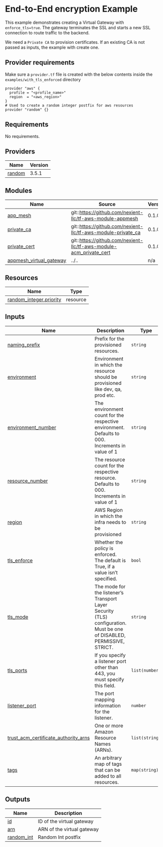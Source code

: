 # End-to-End encryption Example
This example demonstrates creating a Virtual Gateway with `enforce_tls=true`. The gateway terminates the SSL and starts a new SSL connection to route traffic to the backend.

We need a `Private CA` to provision certificates. If an existing CA is not passed as inputs, the example with create one.

## Provider requirements
Make sure a `provider.tf` file is created with the below contents inside the `examples/with_tls_enforced` directory
```shell
provider "aws" {
  profile = "<profile_name>"
  region  = "<aws_region>"
}
# Used to create a random integer postfix for aws resources
provider "random" {}
```

<!-- BEGINNING OF PRE-COMMIT-TERRAFORM DOCS HOOK -->
## Requirements

No requirements.

## Providers

| Name | Version |
|------|---------|
| <a name="provider_random"></a> [random](#provider\_random) | 3.5.1 |

## Modules

| Name | Source | Version |
|------|--------|---------|
| <a name="module_app_mesh"></a> [app\_mesh](#module\_app\_mesh) | git::https://github.com/nexient-llc/tf-aws-module-appmesh | 0.1.0 |
| <a name="module_private_ca"></a> [private\_ca](#module\_private\_ca) | git::https://github.com/nexient-llc/tf-aws-module-private_ca | 0.1.0 |
| <a name="module_private_cert"></a> [private\_cert](#module\_private\_cert) | git::https://github.com/nexient-llc/tf-aws-module-acm_private_cert | 0.1.0 |
| <a name="module_appmesh_virtual_gateway"></a> [appmesh\_virtual\_gateway](#module\_appmesh\_virtual\_gateway) | ../.. | n/a |

## Resources

| Name | Type |
|------|------|
| [random_integer.priority](https://registry.terraform.io/providers/hashicorp/random/latest/docs/resources/integer) | resource |

## Inputs

| Name | Description | Type | Default | Required |
|------|-------------|------|---------|:--------:|
| <a name="input_naming_prefix"></a> [naming\_prefix](#input\_naming\_prefix) | Prefix for the provisioned resources. | `string` | `"demo-app"` | no |
| <a name="input_environment"></a> [environment](#input\_environment) | Environment in which the resource should be provisioned like dev, qa, prod etc. | `string` | `"dev"` | no |
| <a name="input_environment_number"></a> [environment\_number](#input\_environment\_number) | The environment count for the respective environment. Defaults to 000. Increments in value of 1 | `string` | `"000"` | no |
| <a name="input_resource_number"></a> [resource\_number](#input\_resource\_number) | The resource count for the respective resource. Defaults to 000. Increments in value of 1 | `string` | `"000"` | no |
| <a name="input_region"></a> [region](#input\_region) | AWS Region in which the infra needs to be provisioned | `string` | `"us-east-2"` | no |
| <a name="input_tls_enforce"></a> [tls\_enforce](#input\_tls\_enforce) | Whether the policy is enforced. The default is True, if a value isn’t specified. | `bool` | `true` | no |
| <a name="input_tls_mode"></a> [tls\_mode](#input\_tls\_mode) | The mode for the listener’s Transport Layer Security (TLS) configuration. Must be one of DISABLED, PERMISSIVE, STRICT. | `string` | `"DISABLED"` | no |
| <a name="input_tls_ports"></a> [tls\_ports](#input\_tls\_ports) | If you specify a listener port other than 443, you must specify this field. | `list(number)` | `[]` | no |
| <a name="input_listener_port"></a> [listener\_port](#input\_listener\_port) | The port mapping information for the listener. | `number` | `8080` | no |
| <a name="input_trust_acm_certificate_authority_arns"></a> [trust\_acm\_certificate\_authority\_arns](#input\_trust\_acm\_certificate\_authority\_arns) | One or more Amazon Resource Names (ARNs). | `list(string)` | `[]` | no |
| <a name="input_tags"></a> [tags](#input\_tags) | An arbitrary map of tags that can be added to all resources. | `map(string)` | `{}` | no |

## Outputs

| Name | Description |
|------|-------------|
| <a name="output_id"></a> [id](#output\_id) | ID of the virtual gateway |
| <a name="output_arn"></a> [arn](#output\_arn) | ARN of the virtual gateway |
| <a name="output_random_int"></a> [random\_int](#output\_random\_int) | Random Int postfix |
<!-- END OF PRE-COMMIT-TERRAFORM DOCS HOOK -->
